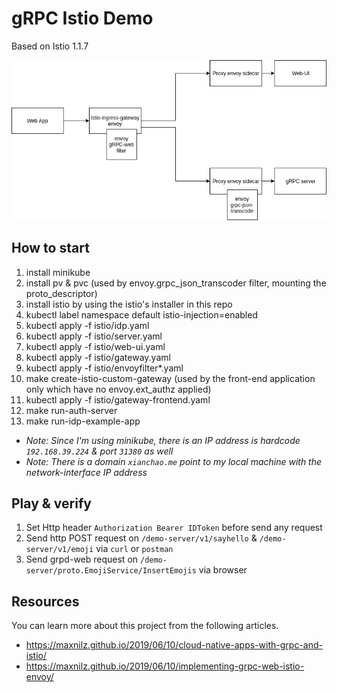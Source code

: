 # gRPC Istio Demo

Based on Istio 1.1.7

![Deployment Diagram](deployment.png?raw=true "Deployment Diagram")

## How to start

1. install minikube
2. install pv & pvc (used by envoy.grpc_json_transcoder filter, mounting the proto_descriptor)
3. install istio by using the istio's installer in this repo
4. kubectl label namespace default istio-injection=enabled
5. kubectl apply -f istio/idp.yaml
6. kubectl apply -f istio/server.yaml
7. kubectl apply -f istio/web-ui.yaml
8. kubectl apply -f istio/gateway.yaml
9. kubectl apply -f istio/envoyfilter*.yaml
10. make create-istio-custom-gateway (used by the front-end application only which have no envoy.ext_authz applied)
11. kubectl apply -f istio/gateway-frontend.yaml
12. make run-auth-server
13. make run-idp-example-app

- *Note: Since I'm using minikube, there is an IP address is hardcode `192.168.39.224` & port `31380` as well*
- *Note: There is a domain `xianchao.me` point to my local machine with the network-interface IP address*

## Play & verify
1. Set Http header `Authorization Bearer IDToken` before send any request
2. Send http POST request on `/demo-server/v1/sayhello` & `/demo-server/v1/emoji` via `curl` or `postman`
3. Send grpd-web request on `/demo-server/proto.EmojiService/InsertEmojis` via browser

## Resources

You can learn more about this project from the following articles.

* https://maxnilz.github.io/2019/06/10/cloud-native-apps-with-grpc-and-istio/
* https://maxnilz.github.io/2019/06/10/implementing-grpc-web-istio-envoy/

